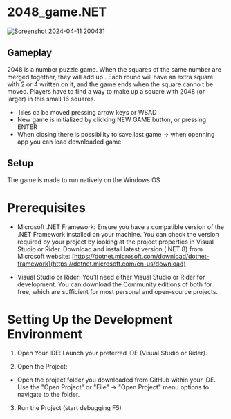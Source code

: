 # 2048_game.NET
![Screenshot 2024-04-11 200431](https://github.com/JanHofrichter/2048_game.NET/assets/55848643/d7aac124-a055-451e-ba4f-fd164ef17c78)
## Gameplay
2048 is a number puzzle game. When the squares of the same number are merged together, they will add up
. Each round will have an extra square with 2 or 4 written on it, and the game ends when the square canno
t be moved. Players have to find a way to make up a square with 2048 (or larger) in this small 16 squares.
- Tiles ca be moved pressing arrow keys or WSAD
- New game is initialized by clicking NEW GAME button, or pressing ENTER
- When closing there is possibility to save last game -> when openning app you can load downloaded game
## Setup
The game is made to run natively on the Windows OS
# Prerequisites
- Microsoft .NET Framework: Ensure you have a compatible version of the .NET Framework installed on your machine. You can check the version required by your project by looking at the project properties in Visual Studio or Rider. Download and install latest version (.NET 8) from Microsoft website: [https://dotnet.microsoft.com/download/dotnet-framework](https://dotnet.microsoft.com/en-us/download)

- Visual Studio or Rider: You'll need either Visual Studio or Rider for development. You can download the Community editions of both for free, which are sufficient for most personal and open-source projects.
# Setting Up the Development Environment
1. Open Your IDE: Launch your preferred IDE (Visual Studio or Rider).

2. Open the Project:
  -  Open the project folder you downloaded from GitHub within your IDE. Use the "Open Project" or "File" -> "Open Project" menu options to navigate to the folder.
3. Run the Project (start debugging F5)
